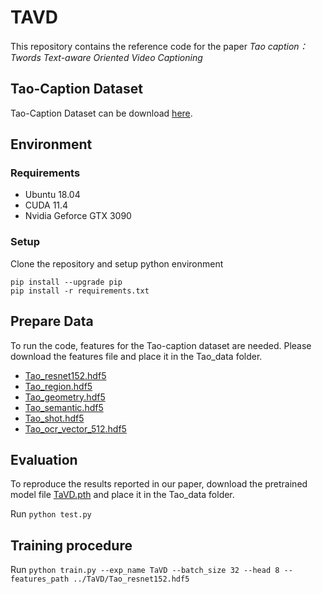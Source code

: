 # TAVD

This repository contains the reference code for the paper *Tao caption： Twords Text-aware Oriented Video Captioning*

## Tao-Caption Dataset
Tao-Caption Dataset can be download [here](https://taocaption.oss-cn-hangzhou.aliyuncs.com/TaVD_data/Tao_caption.csv).

## Environment

### Requirements

- Ubuntu 18.04
- CUDA 11.4
- Nvidia Geforce GTX 3090

### Setup

Clone the repository and setup python environment

```
pip install --upgrade pip
pip install -r requirements.txt
```

## Prepare Data

To run the code,  features for the Tao-caption dataset are needed. Please download the features file and place it in the Tao_data folder.

- [Tao_resnet152.hdf5](https://taocaption.oss-cn-hangzhou.aliyuncs.com/TaVD_data/Tao_resnet152.hdf5)
- [Tao_region.hdf5](https://taocaption.oss-cn-hangzhou.aliyuncs.com/TaVD_data/Tao_region.hdf5)
- [Tao_geometry.hdf5](https://taocaption.oss-cn-hangzhou.aliyuncs.com/TaVD_data/Tao_geometry.hdf5)
- [Tao_semantic.hdf5](https://taocaption.oss-cn-hangzhou.aliyuncs.com/TaVD_data/Tao_semantic.hdf5)
- [Tao_shot.hdf5](https://taocaption.oss-cn-hangzhou.aliyuncs.com/TaVD_data/Tao_shot.hdf5)
- [Tao_ocr_vector_512.hdf5](https://taocaption.oss-cn-hangzhou.aliyuncs.com/TaVD_data/Tao_ocr_vector_512.hdf5)

## Evaluation

To reproduce the results reported in our paper, download the pretrained model file [TaVD.pth](https://taocaption.oss-cn-hangzhou.aliyuncs.com/TaVD_data/TaVD.pth) and place it in the Tao_data folder.

Run `python test.py` 

## Training procedure

Run `python train.py --exp_name TaVD --batch_size 32 --head 8 --features_path ../TaVD/Tao_resnet152.hdf5 ` 
